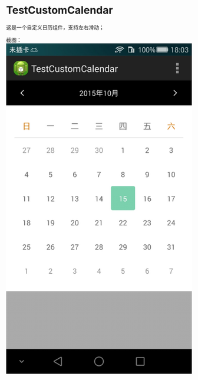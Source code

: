 # TestCustomCalendar
这是一个自定义日历组件，支持左右滑动；

截图：
![image](https://github.com/ZhangSir/TestCustomCalendar/blob/master/Screenshot_2015-11-30-18-03-30.jpeg)